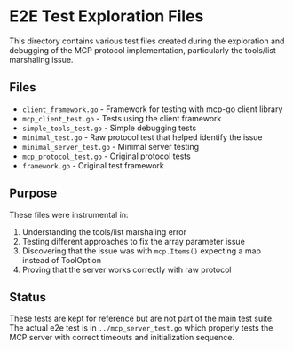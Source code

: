 # E2E Test Exploration Files

This directory contains various test files created during the exploration and debugging of the MCP protocol implementation, particularly the tools/list marshaling issue.

## Files

- `client_framework.go` - Framework for testing with mcp-go client library
- `mcp_client_test.go` - Tests using the client framework
- `simple_tools_test.go` - Simple debugging tests
- `minimal_test.go` - Raw protocol test that helped identify the issue
- `minimal_server_test.go` - Minimal server testing
- `mcp_protocol_test.go` - Original protocol tests
- `framework.go` - Original test framework

## Purpose

These files were instrumental in:
1. Understanding the tools/list marshaling error
2. Testing different approaches to fix the array parameter issue
3. Discovering that the issue was with `mcp.Items()` expecting a map instead of ToolOption
4. Proving that the server works correctly with raw protocol

## Status

These tests are kept for reference but are not part of the main test suite. The actual e2e test is in `../mcp_server_test.go` which properly tests the MCP server with correct timeouts and initialization sequence.